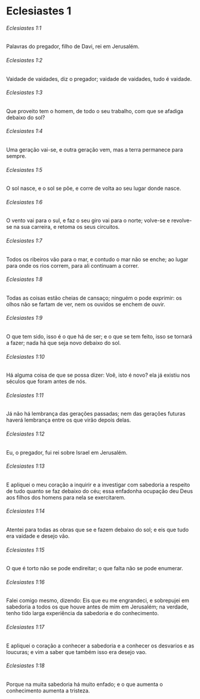 # Eclesiastes 1

###### Eclesiastes 1:1

Palavras do pregador, filho de Davi, rei em Jerusalém.

###### Eclesiastes 1:2

Vaidade de vaidades, diz o pregador; vaidade de vaidades, tudo é vaidade.

###### Eclesiastes 1:3

Que proveito tem o homem, de todo o seu trabalho, com que se afadiga debaixo do sol?

###### Eclesiastes 1:4

Uma geração vai-se, e outra geração vem, mas a terra permanece para sempre.

###### Eclesiastes 1:5

O sol nasce, e o sol se põe, e corre de volta ao seu lugar donde nasce.

###### Eclesiastes 1:6

O vento vai para o sul, e faz o seu giro vai para o norte; volve-se e revolve-se na sua carreira, e retoma os seus circuitos.

###### Eclesiastes 1:7

Todos os ribeiros vão para o mar, e contudo o mar não se enche; ao lugar para onde os rios correm, para ali continuam a correr.

###### Eclesiastes 1:8

Todas as coisas estão cheias de cansaço; ninguém o pode exprimir: os olhos não se fartam de ver, nem os ouvidos se enchem de ouvir.

###### Eclesiastes 1:9

O que tem sido, isso é o que há de ser; e o que se tem feito, isso se tornará a fazer; nada há que seja novo debaixo do sol.

###### Eclesiastes 1:10

Há alguma coisa de que se possa dizer: Voê, isto é novo? ela já existiu nos séculos que foram antes de nós.

###### Eclesiastes 1:11

Já não há lembrança das gerações passadas; nem das gerações futuras haverá lembrança entre os que virão depois delas.

###### Eclesiastes 1:12

Eu, o pregador, fui rei sobre Israel em Jerusalém.

###### Eclesiastes 1:13

E apliquei o meu coração a inquirir e a investigar com sabedoria a respeito de tudo quanto se faz debaixo do céu; essa enfadonha ocupação deu Deus aos filhos dos homens para nela se exercitarem.

###### Eclesiastes 1:14

Atentei para todas as obras que se e fazem debaixo do sol; e eis que tudo era vaidade e desejo vão.

###### Eclesiastes 1:15

O que é torto não se pode endireitar; o que falta não se pode enumerar.

###### Eclesiastes 1:16

Falei comigo mesmo, dizendo: Eis que eu me engrandeci, e sobrepujei em sabedoria a todos os que houve antes de mim em Jerusalém; na verdade, tenho tido larga experiência da sabedoria e do conhecimento.

###### Eclesiastes 1:17

E apliquei o coração a conhecer a sabedoria e a conhecer os desvarios e as loucuras; e vim a saber que também isso era desejo vao.

###### Eclesiastes 1:18

Porque na muita sabedoria há muito enfado; e o que aumenta o conhecimento aumenta a tristeza.

